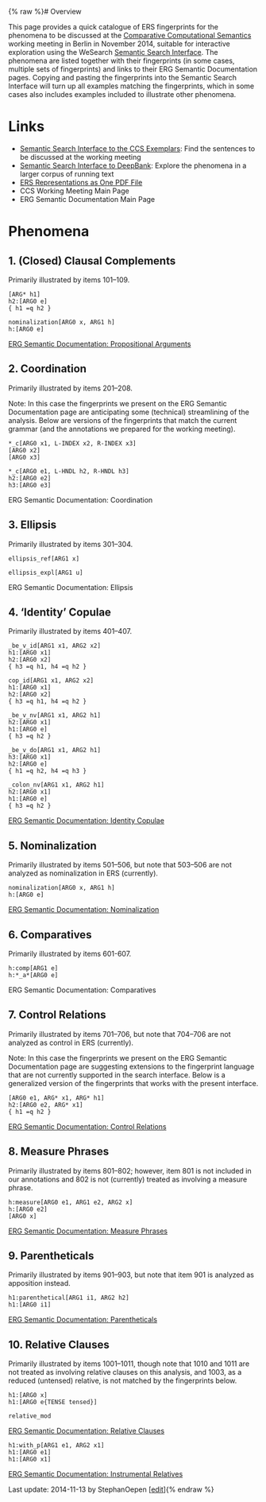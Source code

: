 {% raw %}# Overview

This page provides a quick catalogue of ERS fingerprints for the
phenomena to be discussed at the [Comparative Computational
Semantics]() working meeting in Berlin in November 2014,
suitable for interactive exploration using the WeSearch
[Semantic Search Interface](http://wesearch.delph-in.net). The phenomena
are listed together with their fingerprints (in some cases, multiple
sets of fingerprints) and links to their ERG Semantic Documentation
pages. Copying and pasting the fingerprints into the Semantic Search
Interface will turn up all examples matching the fingerprints, which in
some cases also includes examples included to illustrate other
phenomena.

# Links

- [Semantic Search Interface to the CCS
Exemplars](http://wesearch.delph-in.net/esd/search.jsp): Find the
sentences to be discussed at the working meeting
- [Semantic Search Interface to
DeepBank](http://wesearch.delph-in.net/esd/search.jsp): Explore the
phenomena in a larger corpus of running text
- [ERS Representations as One PDF
File](http://svn.emmtee.net/trunk/uio/wesearch/ccs/erg/mrs.pdf)
- CCS Working Meeting Main Page
- ERG Semantic Documentation Main Page

# Phenomena

## 1. (Closed) Clausal Complements

Primarily illustrated by items 101–109.

    [ARG* h1]
    h2:[ARG0 e]
    { h1 =q h2 }
    
    nominalization[ARG0 x, ARG1 h]
    h:[ARG0 e]

[ERG Semantic Documentation: Propositional
Arguments]()

## 2. Coordination

Primarily illustrated by items 201–208.

Note: In this case the fingerprints we present on the ERG Semantic
Documentation page are anticipating some (technical) streamlining of the
analysis. Below are versions of the fingerprints that match the current
grammar (and the annotations we prepared for the working meeting).

    *_c[ARG0 x1, L-INDEX x2, R-INDEX x3]
    [ARG0 x2]
    [ARG0 x3]
    
    *_c[ARG0 e1, L-HNDL h2, R-HNDL h3]
    h2:[ARG0 e2]
    h3:[ARG0 e3]

ERG Semantic Documentation: Coordination

## 3. Ellipsis

Primarily illustrated by items 301–304.

    ellipsis_ref[ARG1 x]
    
    ellipsis_expl[ARG1 u]

ERG Semantic Documentation: Ellipsis

## 4. ‘Identity’ Copulae

Primarily illustrated by items 401–407.

    _be_v_id[ARG1 x1, ARG2 x2]
    h1:[ARG0 x1]
    h2:[ARG0 x2]
    { h3 =q h1, h4 =q h2 }
    
    cop_id[ARG1 x1, ARG2 x2]
    h1:[ARG0 x1]
    h2:[ARG0 x2]
    { h3 =q h1, h4 =q h2 }
    
    _be_v_nv[ARG1 x1, ARG2 h1]
    h2:[ARG0 x1]
    h1:[ARG0 e]
    { h3 =q h2 }
    
    _be_v_do[ARG1 x1, ARG2 h1]
    h3:[ARG0 x1]
    h2:[ARG0 e]
    { h1 =q h2, h4 =q h3 }
    
    _colon_nv[ARG1 x1, ARG2 h1]
    h2:[ARG0 x1]
    h1:[ARG0 e]
    { h3 =q h2 }

[ERG Semantic Documentation: Identity
Copulae]()

## 5. Nominalization

Primarily illustrated by items 501–506, but note that 503–506 are not
analyzed as nominalization in ERS (currently).

    nominalization[ARG0 x, ARG1 h]
    h:[ARG0 e]

[ERG Semantic Documentation:
Nominalization]()

## 6. Comparatives

Primarily illustrated by items 601-607.

    h:comp[ARG1 e]
    h:*_a*[ARG0 e]

ERG Semantic Documentation: Comparatives

## 7. Control Relations

Primarily illustrated by items 701–706, but note that 704–706 are not
analyzed as control in ERS (currently).

Note: In this case the fingerprints we present on the ERG Semantic
Documentation page are suggesting extensions to the fingerprint language
that are not currently supported in the search interface. Below is a
generalized version of the fingerprints that works with the present
interface.

    [ARG0 e1, ARG* x1, ARG* h1]
    h2:[ARG0 e2, ARG* x1]
    { h1 =q h2 }

[ERG Semantic Documentation: Control
Relations]()

## 8. Measure Phrases

Primarily illustrated by items 801–802; however, item 801 is not
included in our annotations and 802 is not (currently) treated as
involving a measure phrase.

    h:measure[ARG0 e1, ARG1 e2, ARG2 x]
    h:[ARG0 e2]
    [ARG0 x]

[ERG Semantic Documentation: Measure
Phrases]()

## 9. Parentheticals

Primarily illustrated by items 901–903, but note that item 901 is
analyzed as apposition instead.

    h1:parenthetical[ARG1 i1, ARG2 h2]
    h1:[ARG0 i1]

[ERG Semantic Documentation:
Parentheticals]()

## 10. Relative Clauses

Primarily illustrated by items 1001–1011, though note that 1010 and 1011
are not treated as involving relative clauses on this analysis, and
1003, as a reduced (untensed) relative, is not matched by the
fingerprints below.

    h1:[ARG0 x]
    h1:[ARG0 e{TENSE tensed}]
    
    relative_mod

[ERG Semantic Documentation: Relative
Clauses]()

    h1:with_p[ARG1 e1, ARG2 x1]
    h1:[ARG0 e1]
    h1:[ARG0 x1]

[ERG Semantic Documentation: Instrumental
Relatives]()

Last update: 2014-11-13 by StephanOepen [[edit](https://github.com/delph-in/docs/wiki/ErgSemantics_Ccs/_edit)]{% endraw %}